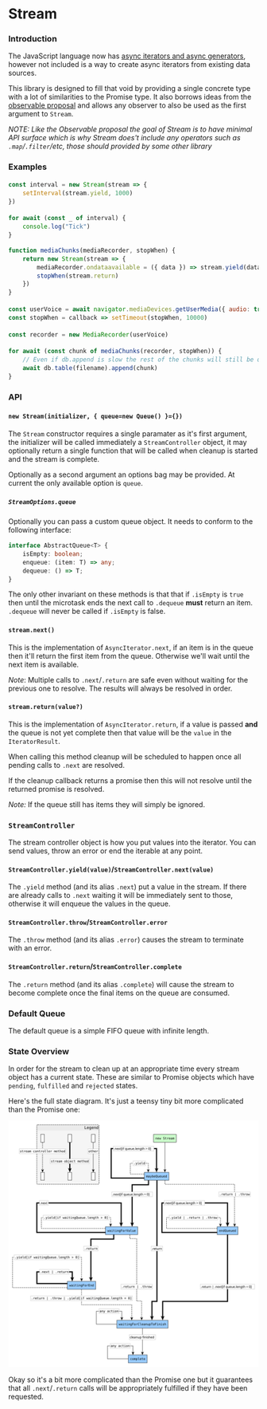 
# Stream

### Introduction

The JavaScript language now has [async iterators and async generators](https://jakearchibald.com/2017/async-iterators-and-generators/), however not included is a way to create async iterators from existing data sources.

This library is designed to fill that void by providing a single concrete type with a lot of similarities to the Promise type. It also borrows ideas from the [observable proposal](https://github.com/tc39/proposal-observable) and allows any observer to also be used as the first argument to `Stream`.

*NOTE: Like the Observable proposal the goal of Stream is to have minimal API surface which is why Stream does't include any operators such as `.map`/`.filter`/etc, those should provided by some other library*

### Examples

```js
const interval = new Stream(stream => {
    setInterval(stream.yield, 1000)
})

for await (const _ of interval) {
    console.log("Tick")
}
```

```js
function mediaChunks(mediaRecorder, stopWhen) {
    return new Stream(stream => {
        mediaRecorder.ondataavailable = ({ data }) => stream.yield(data)
        stopWhen(stream.return)
    })
}

const userVoice = await navigator.mediaDevices.getUserMedia({ audio: true })
const stopWhen = callback => setTimeout(stopWhen, 10000)

const recorder = new MediaRecorder(userVoice)

for await (const chunk of mediaChunks(recorder, stopWhen)) {
    // Even if db.append is slow the rest of the chunks will still be queued
    await db.table(filename).append(chunk)
}
```

### API

#### `new Stream(initializer, { queue=new Queue() }={})`

The `Stream` constructor requires a single paramater as it's first argument, the initializer will be called
immediately a `StreamController` object, it may optionally return a single function that will be called
when cleanup is started and the stream is complete.

Optionally as a second argument an options bag may be provided. At current the only available option is `queue`.

##### `StreamOptions.queue`

Optionally you can pass a custom queue object. It needs to conform to the following interface:

```ts
interface AbstractQueue<T> {
    isEmpty: boolean;
    enqueue: (item: T) => any;
    dequeue: () => T;
}
```

The only other invariant on these methods is that that if `.isEmpty` is `true` then until the microtask ends the next call to `.dequeue` **must** return an item. `.dequeue` will never be called if `.isEmpty` is false.

#### `stream.next()`

This is the implementation of `AsyncIterator.next`, if an item is in the queue then it'll return the first item from the queue. Otherwise we'll wait until the next item is available.

*Note*: Multiple calls to `.next`/`.return` are safe even without waiting for the previous one to resolve. The results will always be resolved in order.

#### `stream.return(value?)`

This is the implementation of `AsyncIterator.return`, if a value is passed **and** the queue is not yet complete then that value will be the `value` in the `IteratorResult`.

When calling this method cleanup will be scheduled to happen once all pending calls to `.next` are resolved.

If the cleanup callback returns a promise then this will not resolve until the returned promise is resolved.

*Note:* If the queue still has items they will simply be ignored.

### `StreamController`

The stream controller object is how you put values into the iterator. You can send values, throw an error or end the iterable at any point.

#### `StreamController.yield(value)`/`StreamController.next(value)`

The `.yield` method (and its alias `.next`) put a value in the stream. If there are already calls to `.next` waiting it will be immediately sent to those, otherwise it will enqueue the values in the queue.

#### `StreamController.throw`/`StreamController.error`

The `.throw` method (and its alias `.error`) causes the stream to terminate with an error.

#### `StreamController.return`/`StreamController.complete`

The `.return` method (and its alias `.complete`) will cause the stream to become complete once the final items on the queue are consumed.


### Default Queue

The default queue is a simple FIFO queue with infinite length.


### State Overview

In order for the stream to clean up at an appropriate time every stream object has a current state. These are similar to Promise objects which have `pending`, `fulfilled` and `rejected` states.

Here's the full state diagram. It's just a teensy tiny bit more complicated than the Promise one:

![a diagram showing all the states of the stream](./stream.svg)

Okay so it's a bit more complicated than the Promise one but it guarantees that all `.next`/`.return` calls will be appropriately fulfilled if they have been requested.
